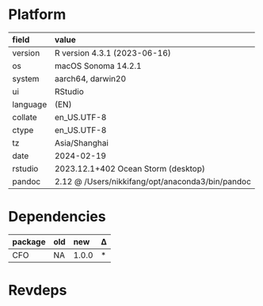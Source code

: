 # Platform

|field    |value                                            |
|:--------|:------------------------------------------------|
|version  |R version 4.3.1 (2023-06-16)                     |
|os       |macOS Sonoma 14.2.1                              |
|system   |aarch64, darwin20                                |
|ui       |RStudio                                          |
|language |(EN)                                             |
|collate  |en_US.UTF-8                                      |
|ctype    |en_US.UTF-8                                      |
|tz       |Asia/Shanghai                                    |
|date     |2024-02-19                                       |
|rstudio  |2023.12.1+402 Ocean Storm (desktop)              |
|pandoc   |2.12 @ /Users/nikkifang/opt/anaconda3/bin/pandoc |

# Dependencies

|package |old |new   |Δ  |
|:-------|:---|:-----|:--|
|CFO     |NA  |1.0.0 |*  |

# Revdeps

